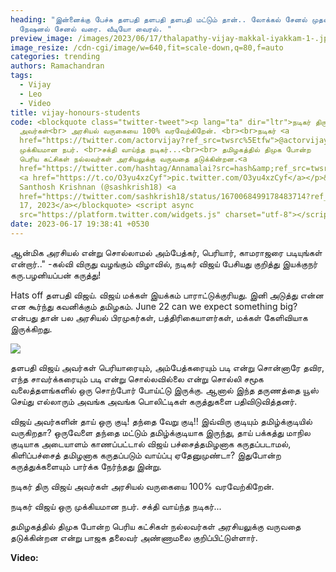 ```yaml
---
heading: "இன்னைக்கு பேச்சு தளபதி தளபதி தளபதி மட்டும் தான்.. லோக்கல் சேனல் முதல்
  நேஷனல் சேனல் வரை. வீடியோ வைரல். "
preview_image: /images/2023/06/17/thalapathy-vijay-makkal-iyakkam-1-.jpg
image_resize: /cdn-cgi/image/w=640,fit=scale-down,q=80,f=auto
categories: trending
authors: Ramachandran
tags:
  - Vijay
  - Leo
  - Video
title: vijay-honours-students
code: <blockquote class="twitter-tweet"><p lang="ta" dir="ltr">நடிகர் திரு விஜய்
  அவர்கள்<br> அரசியல் வருகையை 100% வரவேற்கிறேன். <br><br>நடிகர் <a
  href="https://twitter.com/actorvijay?ref_src=twsrc%5Etfw">@actorvijay</a><br>ஒரு
  முக்கியமான நபர். <br>சக்தி வாய்ந்த நடிகர்...<br><br> தமிழகத்தில் திமுக போன்ற
  பெரிய கட்சிகள் நல்லவர்கள் அரசியலுக்கு வருவதை தடுக்கின்றன.<a
  href="https://twitter.com/hashtag/Annamalai?src=hash&amp;ref_src=twsrc%5Etfw">#Annamalai</a>
  <a href="https://t.co/O3yu4xzCyf">pic.twitter.com/O3yu4xzCyf</a></p>&mdash;
  Santhosh Krishnan (@sashkrish18) <a
  href="https://twitter.com/sashkrish18/status/1670068499178483714?ref_src=twsrc%5Etfw">June
  17, 2023</a></blockquote> <script async
  src="https://platform.twitter.com/widgets.js" charset="utf-8"></script>
date: 2023-06-17 19:38:41 +0530
---
```

ஆன்மிக அரசியல் என்று சொல்லாமல் அம்பேத்கர், பெரியார், காமராஜரை படியுங்கள் என்றார்.." -கல்வி விருது வழங்கும் விழாவில், நடிகர் விஜய் பேசியது குறித்து இயக்குநர் கரு.பழனியப்பன் கருத்து!

Hats off தளபதி விஜய். 
விஜய் மக்கள் இயக்கம் பாராட்டுக்குரியது.
இனி அடுத்து என்ன என கூர்ந்து கவனிக்கும் தமிழகம்.
June 22 can we expect something big? என்பது தான் பல அரசியல் பிரமுகர்கள், பத்திரிகையாளர்கள், மக்கள் கேளிவியாக இருக்கிறது. 

![](/images/2023/06/17/thalapathy-vijay-makkal-iyakkam-2-.jpg)

தளபதி விஜய் அவர்கள் பெரியாரையும், அம்பேத்கரையும் படி என்று சொன்னாரே தவிர, எந்த சாவர்க்கரையும் படி என்று சொல்லவில்லை என்று சொல்லி சமூக வலைத்தளங்களில் ஒரு சொற்போர் போய்ட்டு இருக்கு. ஆனால் இந்த தருணத்தை யூஸ் செய்து எல்லாரும் அவங்க அவங்க பொலிட்டிகள் கருத்துகளை பதிவிடுவித்தனர். 

விஜய் அவர்களின் தாய் ஒரு குடி! தந்தை வேறு குடி!! இவ்விரு குடியும் தமிழ்க்குடியில் வருகிறதா? ஒருவேளை தந்தை மட்டும் தமிழ்க்குடியாக இருந்து, தாய் பக்கத்து மாநில குடியாக அடையாளம் காணப்பட்டால் விஜய் பச்சைத்தமிழனாக கருதப்படாமல், கிளிப்பச்சைத் தமிழனாக கருதப்படும் வாய்ப்பு ஏதேனுமுண்டா? இதுபோன்ற கருத்துக்களையும் பார்க்க நேர்ந்தது இன்று. 

நடிகர் திரு விஜய் அவர்கள்
 அரசியல் வருகையை 100% வரவேற்கிறேன். 

நடிகர் விஜய் ஒரு முக்கியமான நபர். 
சக்தி வாய்ந்த நடிகர்...

 தமிழகத்தில் திமுக போன்ற பெரிய கட்சிகள் நல்லவர்கள் அரசியலுக்கு வருவதை தடுக்கின்றன என்று பாஜக தலைவர் அண்ணாமலை குறிப்பிட்டுள்ளார். 

**V﻿ideo:**